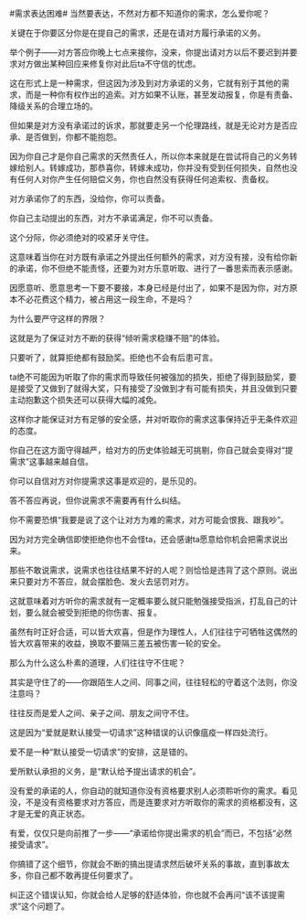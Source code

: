 #需求表达困难#
当然要表达，不然对方都不知道你的需求，怎么爱你呢？

关键在于你要区分你是在提自己的需求，还是在请对方履行承诺的义务。

举个例子——对方答应你晚上七点来接你，没来，你提出请对方以后不要迟到并要求对方做出某种回应来修复你对此后ta不守信的忧虑。

这在形式上是一种需求，但这因为涉及到对方承诺的义务，它就有别于其他的需求，而是一种你有权作出的追索。对方如果不认账，甚至发动报复，你是有责备、降级关系的合理立场的。

但如果是对方没有承诺过的诉求，那就要走另一个伦理路线，就是无论对方是否应承、是否做到，你都不能抱怨。

因为你自己才是你自己需求的天然责任人，所以你本来就是在尝试将自己的义务转嫁给别人。转嫁成功，那恭喜你，转嫁未成功，你并没有受到任何损失，自然也没有任何人对你产生任何赔偿义务，你也自然没有获得任何追索权、责备权。

对方承诺你了的东西，没给你，你可以责备。

你自己主动提出的东西，对方不承诺满足，你不可以责备。

这个分际，你必须绝对的咬紧牙关守住。

这意味着当你在对方既有承诺之外提出任何额外的需求，对方没有接，没有给你新的承诺，你不但绝不能责怪，还要为对方乐意听取、进行了一番思索而表示感谢。

因愿意听、愿意思考一下要不要接，本身已经是付出了，如果不是因为你，对方原本不必花费这个精力，被占用这一段生命，不是吗？

为什么要严守这样的界限？

这就是为了保证对方不断的获得“倾听需求稳赚不赔”的体验。

只要听了，就算拒绝都有鼓励奖。拒绝也不会有后患可言。

ta绝不可能因为听取了你的需求而导致任何被强加的损失，拒绝了得到鼓励奖，要是接受了又做到了就得大奖，只有接受了没做到才有可能有损失，并且没做到只要主动抱歉这个损失还可以获得大幅的减免。

这样你才能保证对方有足够的安全感，并对听取你的需求这事保持近乎无条件欢迎的态度。

你自己在这方面守得越严，给对方的历史体验越无可挑剔，你自己就会变得对“提需求”这事越来越自信。

你可以自信对方对你提需求这事是欢迎的，是乐见的。

答不答应再说，但你说需求不需要再有什么纠结。

你不需要恐惧“我要是说了这个让对方为难的需求，对方可能会恨我、跟我吵”。

因为对方完全确信即使拒绝你也不会怪ta，还会感谢ta愿意给你机会把需求说出来。

那些不敢说需求，说需求也往往结果不好的人呢？则恰恰是违背了这个原则。说出来只要对方不答应，就会摆脸色、发火去惩罚对方。

这就意味着对方听你的需求就有一定概率要么就只能勉强接受指派，打乱自己的计划，要么就会被受到拒绝的你伤害、报复。

虽然有时正好合适，可以皆大欢喜，但是作为理性人，人们往往宁可牺牲这偶然的皆大欢喜带来的收益，换取不要隔三差五被伤害一轮的安全。

那么为什么这么朴素的道理，人们往往守不住呢？

其实是守住了的——你跟陌生人之间、同事之间，往往轻松的守着这个法则，你没注意吗？

往往反而是爱人之间、亲子之间、朋友之间守不住。

这是因为“爱就是默认接受一切请求”这种错误的认识像瘟疫一样四处流行。

爱不是一种“默认接受一切请求”的安排，这是错的。

爱所默认承担的义务，是“默认给予提出请求的机会”。

没有爱的承诺的人，你自动的就知道你没有资格要求别人必须聆听你的需求。看见没，不是没有资格要求对方答应，而是连要求对方听取你的需求的资格都没有，这才是无爱的真正状态。

有爱，仅仅只是向前推了一步——“承诺给你提出需求的机会”而已，不包括“必然接受请求”。

你搞错了这个细节，你就会不断的搞出提请求然后破坏关系的事故，直到事故太多，你自己都不敢再提任何要求了。

纠正这个错误认知，你就会给人足够的舒适体验，你也就不会再问“该不该提需求”这个问题了。
